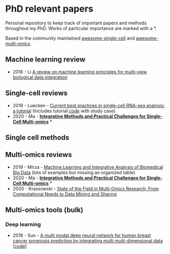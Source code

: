 # PhD relevant papers 
Personal repository to keep track of important papers and methods throughout my PhD. 
Works of particular importance are marked with a *. 


Based in the community maintained [awesome-single-cell](https://github.com/seandavi/awesome-single-cell) and [awesome-multi-omics](https://github.com/mikelove/awesome-multi-omics).


## Machine learning review 

- 2018 - Li [A review on machine learning principles for multi-view biological data integration](https://doi.org/10.1093/bib/bbw113)

## Single-cell reviews

- 2019 - Luecken - [Current best practices in single-cell RNA-seq analysis: a tutorial](https://doi.org/10.15252/msb.20188746) (Includes tutorial [code](https://github.com/theislab/single-cell-tutorial) with study case)
- 2020 - Ma - **[Integrative Methods and Practical Challenges for Single-Cell Multi-omics](https://doi.org/10.1016/j.tibtech.2020.02.013)** *

## Single cell methods 


## Multi-omics reviews

- 2019 - Mirza - [Machine Learning and Integrative Analysis of Biomedical Big Data](https://doi.org/10.3390/genes10020087) (lots of examples but missing an organized table)
- 2020 - Ma - **[Integrative Methods and Practical Challenges for Single-Cell Multi-omics](https://doi.org/10.1016/j.tibtech.2020.02.013)** *
- 2020 - Krassowski - [State of the Field in Multi-Omics Research: From Computational Needs to Data Mining and Sharing](https://doi.org/10.3389%2Ffgene.2020.610798) 

## Multi-omics tools (bulk)

### Deep learning 

- 2018 - Sun - [A multi modal deep neural network for human breast cancer prognosis prediction by integrating multi multi-dimensional data](https://doi.org/10.1109/TCBB.2018.2806438) [[code](https://github.com/USTC-HIlab/MDNNMD)]
